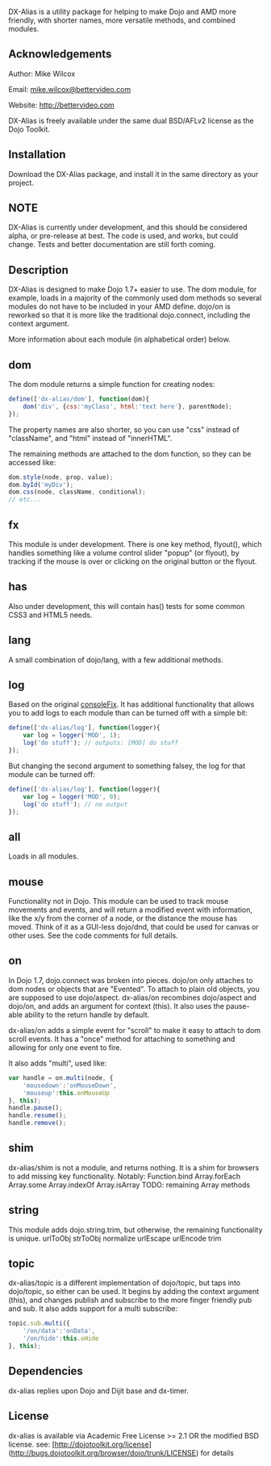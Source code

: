 DX-Alias is a utility package for helping to make Dojo and AMD more friendly, with shorter names, more versatile methods, and combined modules.

Acknowledgements
----------------

Author: Mike Wilcox

Email: mike.wilcox@bettervideo.com

Website: http://bettervideo.com

DX-Alias is freely available under the same dual BSD/AFLv2 license as the Dojo Toolkit.

Installation
------------
Download the DX-Alias package, and install it in the same directory as your project.

NOTE
----
DX-Alias is currently under development, and this should be considered alpha, or pre-release at best. The code is used, and works, but could change. Tests and better documentation are still forth coming.

Description
-----------
DX-Alias is designed to make Dojo 1.7+ easier to use. The dom module, for example,
loads in a majority of the commonly used dom methods so several modules do not have
to be included in your AMD define. dojo/on is reworked so that it is more like the
traditional dojo.connect, including the context argument.

More information about each module (in alphabetical order) below.

dom
---

The dom module returns a simple function for creating nodes:

```javascript
define(['dx-alias/dom'], function(dom){
	dom('div', {css:'myClass', html:'text here'}, parentNode);
});
```
The property names are also shorter, so you can use "css" instead of "className", and "html" instead of "innerHTML".

The remaining methods are attached to the dom function, so they can be accessed like:
```javascript
dom.style(node, prop, value);
dom.byId('myDiv');
dom.css(node, className, conditional);
// etc...
```

fx
--
This module is under development. There is one key method, flyout(), which handles something like a volume control slider "popup" (or flyout), by tracking if the mouse is over or clicking on the original button or the flyout.

has
---
Also under development, this will contain has() tests for some common CSS3 and HTML5 needs.

lang
----
A small combination of dojo/lang, with a few additional methods.

log
---
Based on the original [consoleFix](http://clubajax.org/javascript-console-fix-v2-now-with-ios/). It has additional functionality that allows you to add logs to each module than can be turned off with a simple bit:

```javascript
define(['dx-alias/log'], function(logger){
	var log = logger('MOD', 1);
	log('do stuff'); // outputs: [MOD] do stuff
});
```
But changing the second argument to something falsey, the log for that module can be turned off:
```javascript
define(['dx-alias/log'], function(logger){
	var log = logger('MOD', 0);
	log('do stuff'); // no output
});
```

all
----
Loads in all modules.

mouse
-----
Functionality not in Dojo. This module can be used to track mouse movements and events, and will return a modified event with information, like the x/y from the corner of a node, or the distance the mouse has moved. Think of it as a GUI-less dojo/dnd, that could be used for canvas or other uses. See the code comments for full details.

on
--
In Dojo 1.7, dojo.connect was broken into pieces. dojo/on only attaches to dom nodes or objects that are "Evented". To attach to plain old objects, you are supposed to use dojo/aspect. dx-alias/on recombines dojo/aspect and dojo/on, and adds an argument for context (this). It also uses the pause-able ability to the return handle by default.

dx-alias/on adds a simple event for "scroll" to make it easy to attach to dom scroll events. It has a "once" method for attaching to something and allowing for only one event to fire.

It also adds "multi", used like:
```javascript
var handle = on.multi(node, {
	'mousedown':'onMouseDown',
	'mouseup':this.onMouseUp
}, this);
handle.pause();
handle.resume();
handle.remove();
```

shim
----
dx-alias/shim is not a module, and returns nothing. It is a shim for browsers to add missing key functionality. Notably:
Function.bind
Array.forEach
Array.some
Array.indexOf
Array.isArray
TODO: remaining Array methods

string
------
This module adds dojo.string.trim, but otherwise, the remaining functionality is unique.
urlToObj
strToObj
normalize
urlEscape
urlEncode
trim

topic
-----
dx-alias/topic is a different implementation of dojo/topic, but taps into dojo/topic, so either can be used. It begins by adding the context argument (this), and changes publish and subscribe to the more finger friendly pub and sub. It also adds support for a multi subscribe:
```javascript
topic.sub.multi({
	'/on/data':'onData',
	'/on/hide':this.oHide
}, this);
```

Dependencies
------------

dx-alias replies upon Dojo and Dijit base and dx-timer.

License
-------

dx-alias is available via Academic Free License >= 2.1 OR the
modified BSD license. see: [http://dojotoolkit.org/license]
(http://bugs.dojotoolkit.org/browser/dojo/trunk/LICENSE) for details